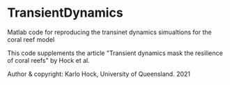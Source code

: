 # TransientDynamics
Matlab code for reproducing the transinet dynamics simualtions for the coral reef model

This code supplements the article "Transient dynamics mask the resilience of coral reefs" by Hock et al.

Author & copyright: Karlo Hock, University of Queensland. 2021
